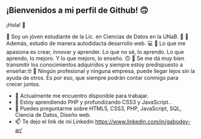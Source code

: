 ## ¡Bienvenidos a mi perfil de Github!  🙃

¡Hola! 🚀

🔸 Soy un jóven estudiante de la Lic. en Ciencias de Datos en la UNaB. 🧬
🔸 Además, estudio de manera autodidacta desarrollo web. 💻
🔸 Lo que me apasiona es crear, innovar y aprender. Lo que no sé, lo aprendo. Lo que aprendo, lo mejoro. Y lo que mejoro, lo enseño. 🙃
🔸 Se me dá muy bien transmitir los conocimientos adquiridos y siempre estoy predispuesto a enseñar.🤓 
🔸 Ningún profesional y ninguna empresa, puede llegar lejos sin la ayuda de otros. Es por eso, que siempre podrán contar conmigo para crecer juntos.

- 🔭 Actualmente me encuentro disponible para trabajar.
- 🌱 Estoy aprendiendo PHP y profundizando CSS3 y JavaScript..
- 💬 Puedes preguntarme sobre HTML5, CSS3, PHP, JavaScript, SQL, Ciencia de Datos, Diseño web.
- 📫 Te dejo el link de mi Linkedin https://www.linkedin.com/in/gabodev-ar/
